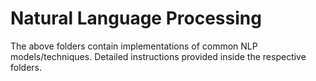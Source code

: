 # Natural Language Processing

The above folders contain implementations of common NLP models/techniques. Detailed instructions provided inside the respective folders.
